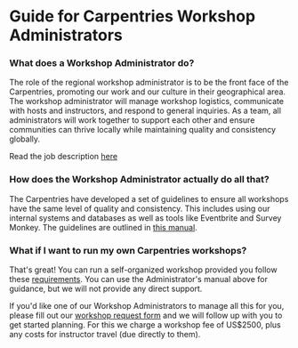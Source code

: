 # Guide for Carpentries Workshop Administrators


### What does a Workshop Administrator do?


The role of the regional workshop administrator is to be the front face of the Carpentries, promoting our work and our culture in their geographical area.  The workshop administrator will manage workshop logistics, communicate with hosts and instructors, and respond to general inquiries.  As a team, all administrators will  work together to support each other and ensure communities can thrive locally while maintaining quality and consistency globally.


Read the job description [here](https://docs.google.com/document/d/1zFTdml5d_PekFY9BVKGWEWjd-VrnSFb59txN93PsT90/edit)



### How does the Workshop Administrator actually do all that?

The Carpentries have developed a set of guidelines to ensure all workshops have the same level of quality and consistency.  This includes using our internal systems and databases as well as tools like Eventbrite and Survey Monkey.  The guidelines are outlined in [this manual](#).  


### What if I want to run my own Carpentries workshops?

That's great! You can run a self-organized workshop provided you follow these [requirements](#). You can use the Administrator's manual above for guidance, but we will not provide any direct support.

If you'd like one of our Workshop Administrators to manage all this for you, please fill out our [workshop request form](#) and we will follow up with you to get started planning. For this we charge a workshop fee of US$2500, plus any costs for instructor travel (due directly to them).  

